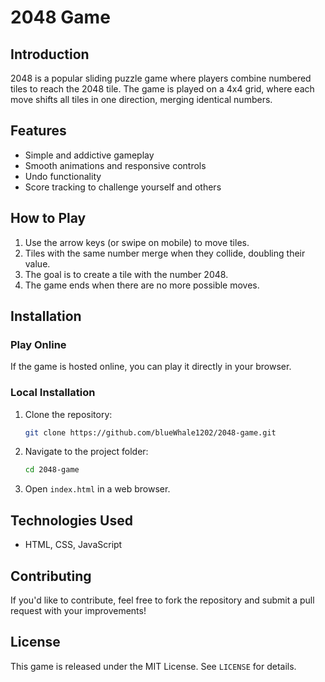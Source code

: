 # 2048 Game

## Introduction

2048 is a popular sliding puzzle game where players combine numbered tiles to reach the 2048 tile. The game is played on a 4x4 grid, where each move shifts all tiles in one direction, merging identical numbers.

## Features

-   Simple and addictive gameplay
-   Smooth animations and responsive controls
-   Undo functionality
-   Score tracking to challenge yourself and others

## How to Play

1. Use the arrow keys (or swipe on mobile) to move tiles.
2. Tiles with the same number merge when they collide, doubling their value.
3. The goal is to create a tile with the number 2048.
4. The game ends when there are no more possible moves.

## Installation

### Play Online

If the game is hosted online, you can play it directly in your browser.

### Local Installation

1. Clone the repository:
    ```sh
    git clone https://github.com/blueWhale1202/2048-game.git
    ```
2. Navigate to the project folder:
    ```sh
    cd 2048-game
    ```
3. Open `index.html` in a web browser.

## Technologies Used

-   HTML, CSS, JavaScript

## Contributing

If you'd like to contribute, feel free to fork the repository and submit a pull request with your improvements!

## License

This game is released under the MIT License. See `LICENSE` for details.

